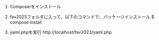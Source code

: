 1. Composerをインストール

2. fav2023フォルダに入って、以下のコマンドで、パッケージインストール
  $ compose install

3. yaml.phpを実行
  http://localhost/fav2023/yaml.php